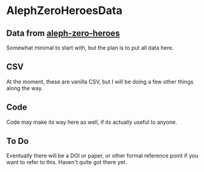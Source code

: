 # AlephZeroHeroesData

## Data from [aleph-zero-heroes](http://www.aleph-zero-heroes.info/)

Somewhat minimal to start with, but the plan is to put all data here.

## CSV

At the moment, these are vanilla CSV, but I will be doing a few other
things along the way.

## Code 

Code may make its way here as well, if its actually useful to anyone.

## To Do

Eventually there will be a DOI or paper, or other formal reference point if you want to refer to this. Haven't quite got there yet.
